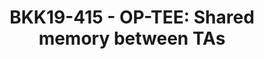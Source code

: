 ---
categories:
- bkk19
description: This session will cover how the recently added feature with Trusted Application
  shared memory works.<br /> <br /> With this TAs can share of read-only code pages
  allowing efficient memory usage with several instances of the same TA or a common
  shared library.
image:
  featured: 'true'
  path: /assets/images/featured-images/bkk19/BKK19-415.png
session_attendee_num: '43'
session_id: BKK19-415
session_room: 'Keynote Room (World Ballroom BC) '
session_slot:
  end_time: '2019-04-04 12:25:00'
  start_time: '2019-04-04 12:00:00'
session_speakers:
- speaker_bio: Senior Software Engineer in Linaro Security Working Group
  speaker_company: Linaro
  speaker_image: /assets/images/speakers/bkk19/jens-wiklander.jpg
  speaker_location: ''
  speaker_name: Jens Wiklander
  speaker_position: Senior Software Engineer
  speaker_username: jens.wiklander
session_track: Security
tag: session
tags:
- Security
title: 'BKK19-415 - OP-TEE: Shared memory between TAs'
---
